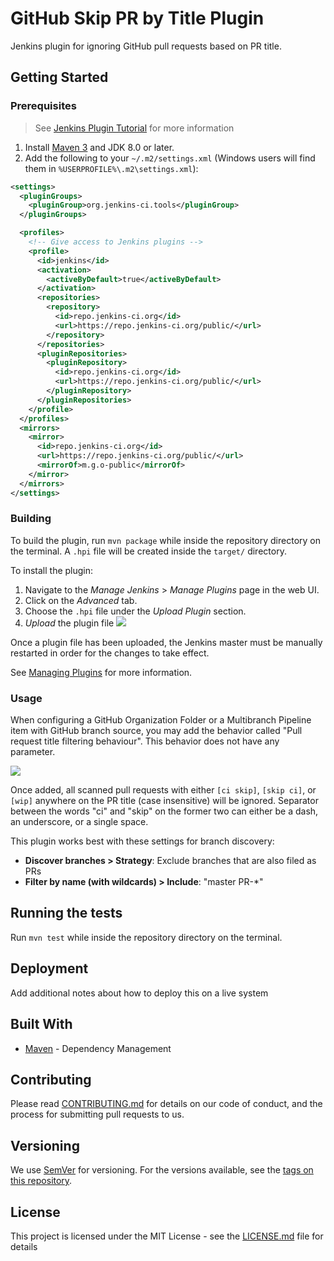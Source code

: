 # GitHub Skip PR by Title Plugin

Jenkins plugin for ignoring GitHub pull requests based on PR title.

## Getting Started

### Prerequisites

> See [Jenkins Plugin Tutorial][plugin-tutorial] for more information

1. Install [Maven 3](https://maven.apache.org) and JDK 8.0 or later.
1. Add the following to your `~/.m2/settings.xml` (Windows users will find them
 in `%USERPROFILE%\.m2\settings.xml`):

```XML
<settings>
  <pluginGroups>
    <pluginGroup>org.jenkins-ci.tools</pluginGroup>
  </pluginGroups>

  <profiles>
    <!-- Give access to Jenkins plugins -->
    <profile>
      <id>jenkins</id>
      <activation>
        <activeByDefault>true</activeByDefault>
      </activation>
      <repositories>
        <repository>
          <id>repo.jenkins-ci.org</id>
          <url>https://repo.jenkins-ci.org/public/</url>
        </repository>
      </repositories>
      <pluginRepositories>
        <pluginRepository>
          <id>repo.jenkins-ci.org</id>
          <url>https://repo.jenkins-ci.org/public/</url>
        </pluginRepository>
      </pluginRepositories>
    </profile>
  </profiles>
  <mirrors>
    <mirror>
      <id>repo.jenkins-ci.org</id>
      <url>https://repo.jenkins-ci.org/public/</url>
      <mirrorOf>m.g.o-public</mirrorOf>
    </mirror>
  </mirrors>
</settings>
```

### Building

To build the plugin, run `mvn package` while inside the repository directory on
the terminal. A `.hpi` file will be created inside the `target/` directory.

To install the plugin:
1. Navigate to the *Manage Jenkins* > *Manage Plugins* page in the web UI.
1. Click on the *Advanced* tab.
1. Choose the `.hpi` file under the *Upload Plugin* section.
1. *Upload* the plugin file
![][upload-plugin]

Once a plugin file has been uploaded, the Jenkins master must be manually
restarted in order for the changes to take effect.

See [Managing Plugins][manage-plugin] for more information.

### Usage

When configuring a GitHub Organization Folder or a Multibranch Pipeline item
with GitHub branch source, you may add the behavior called "Pull request title
filtering behaviour". This behavior does not have any parameter.

![][usage]

Once added, all scanned pull requests with either `[ci skip]`, `[skip ci]`, or
`[wip]` anywhere on the PR title (case insensitive) will be ignored. Separator
between the words "ci" and "skip" on the former two can either be
a dash, an underscore, or a single space.

This plugin works best with these settings for branch discovery:
* **Discover branches > Strategy**: Exclude branches that are also filed as PRs
* **Filter by name (with wildcards) > Include**: "master PR-*"

## Running the tests

Run `mvn test` while inside the repository directory on the terminal.

## Deployment

Add additional notes about how to deploy this on a live system

## Built With

* [Maven](https://maven.apache.org) - Dependency Management

## Contributing

Please read [CONTRIBUTING.md](CONTRIBUTING.md) for details on our code of conduct, and the
process for submitting pull requests to us.

## Versioning

We use [SemVer](https://semver.org/) for versioning. For the versions available,
see the [tags on this repository][tags].

## License

This project is licensed under the MIT License - see the [LICENSE.md](LICENSE) file
for details


<!-- Links -->
[plugin-tutorial]: https://wiki.jenkins.io/display/JENKINS/Plugin+tutorial#Plugintutorial-SettingUpEnvironment
[upload-plugin]: https://jenkins.io/doc/book/resources/managing/plugin-manager-upload.png
[manage-plugin]: https://jenkins.io/doc/book/managing/plugins/#advanced-installation
[tags]: https://github.com/anyTV/jenkins-github-skip-pr-by-title-plugin/tags
[usage]: https://cdn.pbrd.co/images/H11t3h1.png 
